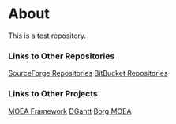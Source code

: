 About
===
This is a test repository.

### Links to Other Repositories
[SourceForge Repositories](http://sourceforge.net/users/dhadka)
[BitBucket Repositories](https://bitbucket.org/dmh309)

### Links to Other Projects
[MOEA Framework](http://www.moeaframework.org/)
[DGantt](http://sourceforge.net/projects/dgantt/)
[Borg MOEA](http://www.borgmoea.org/)
